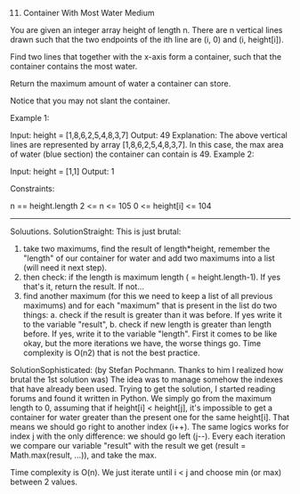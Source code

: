 11. Container With Most Water
    Medium

You are given an integer array height of length n. There are n vertical lines drawn such that the two endpoints of the ith line are (i, 0) and (i, height[i]).

Find two lines that together with the x-axis form a container, such that the container contains the most water.

Return the maximum amount of water a container can store.

Notice that you may not slant the container.

Example 1:


Input: height = [1,8,6,2,5,4,8,3,7]
Output: 49
Explanation: The above vertical lines are represented by array [1,8,6,2,5,4,8,3,7]. In this case, the max area of water (blue section) the container can contain is 49.
Example 2:

Input: height = [1,1]
Output: 1


Constraints:

n == height.length
2 <= n <= 105
0 <= height[i] <= 104

--------------------------------------------------------------------------------------------------------------------

Soluutions.
SolutionStraight:
This is just brutal: 
1. take two maximums, find the result of length*height, remember  the "length" of our container for water and add two maximums into a list (will need it next step).
2. then check: if the length is maximum length ( = height.length-1). If yes that's it, return the result. If not...
3. find another maximum (for this we need to keep a list of all previous maximums) and for each "maximum" that is present in the list do two things:
    a. check if the result is greater than it was before. If yes write it to the variable "result",
    b. check if new length is greater than length before. If yes, write it to the variable "length".
First it comes to be like okay, but the more iterations we have, the worse things go. Time complexity is O(n2) that is not the best practice.

SolutionSophisticated:
(by Stefan Pochmann. Thanks to him I realized how brutal the 1st solution was)
The idea was to manage somehow the indexes that have already been used. Trying to get the solution, I started reading forums and found it written in Python.
We simply go from the maximum length to 0, assuming that if height[i] < height[j], it's impossible to get a container for water greater than the present one for the same height[i].
That means we should go right to another index (i++). The same logics works for index j with the only difference: we should go left (j--).
Every each iteration we compare our variable "result" with the result we get (result = Math.max(result, ...)), and take the max.

Time complexity is O(n). We just iterate until i < j and choose min (or max) between 2 values.
